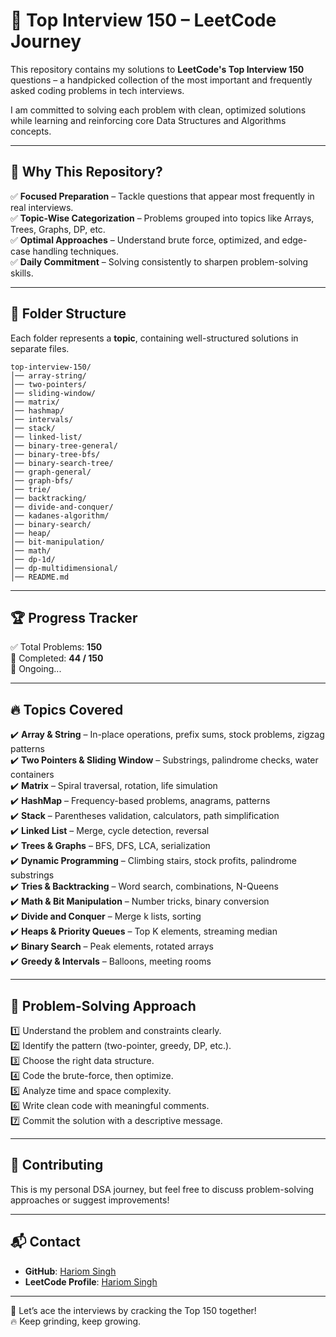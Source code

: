 # 🚀 Top Interview 150 – LeetCode Journey

This repository contains my solutions to **LeetCode's Top Interview 150** questions – a handpicked collection of the most important and frequently asked coding problems in tech interviews.

I am committed to solving each problem with clean, optimized solutions while learning and reinforcing core Data Structures and Algorithms concepts.

---

## 🎯 Why This Repository?

✅ **Focused Preparation** – Tackle questions that appear most frequently in real interviews.  
✅ **Topic-Wise Categorization** – Problems grouped into topics like Arrays, Trees, Graphs, DP, etc.  
✅ **Optimal Approaches** – Understand brute force, optimized, and edge-case handling techniques.  
✅ **Daily Commitment** – Solving consistently to sharpen problem-solving skills.

---

## 📂 Folder Structure

Each folder represents a **topic**, containing well-structured solutions in separate files.

```
top-interview-150/
│── array-string/
│── two-pointers/
│── sliding-window/
│── matrix/
│── hashmap/
│── intervals/
│── stack/
│── linked-list/
│── binary-tree-general/
│── binary-tree-bfs/
│── binary-search-tree/
│── graph-general/
│── graph-bfs/
│── trie/
│── backtracking/
│── divide-and-conquer/
│── kadanes-algorithm/
│── binary-search/
│── heap/
│── bit-manipulation/
│── math/
│── dp-1d/
│── dp-multidimensional/
│── README.md
```

---

## 🏆 Progress Tracker

✅ Total Problems: **150**  
📌 Completed: **44 / 150**  
🚀 Ongoing...

---

## 🔥 Topics Covered

✔️ **Array & String** – In-place operations, prefix sums, stock problems, zigzag patterns  
✔️ **Two Pointers & Sliding Window** – Substrings, palindrome checks, water containers  
✔️ **Matrix** – Spiral traversal, rotation, life simulation  
✔️ **HashMap** – Frequency-based problems, anagrams, patterns  
✔️ **Stack** – Parentheses validation, calculators, path simplification  
✔️ **Linked List** – Merge, cycle detection, reversal  
✔️ **Trees & Graphs** – BFS, DFS, LCA, serialization  
✔️ **Dynamic Programming** – Climbing stairs, stock profits, palindrome substrings  
✔️ **Tries & Backtracking** – Word search, combinations, N-Queens  
✔️ **Math & Bit Manipulation** – Number tricks, binary conversion  
✔️ **Divide and Conquer** – Merge k lists, sorting  
✔️ **Heaps & Priority Queues** – Top K elements, streaming median  
✔️ **Binary Search** – Peak elements, rotated arrays  
✔️ **Greedy & Intervals** – Balloons, meeting rooms

---

## 📌 Problem-Solving Approach

1️⃣ Understand the problem and constraints clearly.  
2️⃣ Identify the pattern (two-pointer, greedy, DP, etc.).  
3️⃣ Choose the right data structure.  
4️⃣ Code the brute-force, then optimize.  
5️⃣ Analyze time and space complexity.  
6️⃣ Write clean code with meaningful comments.  
7️⃣ Commit the solution with a descriptive message.

---

## 📢 Contributing

This is my personal DSA journey, but feel free to discuss problem-solving approaches or suggest improvements!

---

## 📬 Contact

- **GitHub**: [Hariom Singh](https://github.com/singhHariom1)
- **LeetCode Profile**: [Hariom Singh](https://leetcode.com/GutsOp)

---

🎯 Let’s ace the interviews by cracking the Top 150 together!  
🔥 Keep grinding, keep growing.

